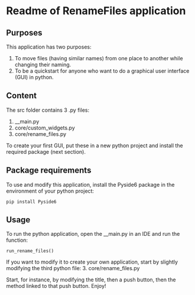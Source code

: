 # Readme of RenameFiles application

## Purposes
This application has two purposes:
1. To move files (having similar names) from one place to another while changing their naming.
2. To be a quickstart for anyone who want to do a graphical user interface (GUI) in python.

## Content
The src folder contains 3 .py files:
1. __main.py
2. core/custom_widgets.py
3. core/rename_files.py

To create your first GUI, put these in a new python project and install the required package (next section).

## Package requirements
To use and modify this application, install the Pyside6 package in the environment of your python project:
```
pip install Pyside6
```

## Usage
To run the python application, open the __main.py in an IDE and run the function:
```
run_rename_files()
```
If you want to modify it to create your own application, start by slightly modifying the third python file:
3. core/rename_files.py

Start, for instance, by modifying the title, then a push button, then the method linked to that push button.
Enjoy!